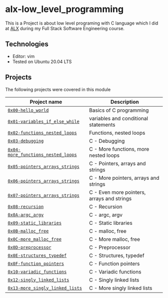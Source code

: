 # alx-low_level_programming
This is a Project is about low level programing with C language which I did at [ALX](https://www.alxafrica.com)  during my Full Stack Software Engineering course.

## Technologies
* Editor: vim
* Tested on Ubuntu 20.04 LTS

## Projects
The following projects were covered in this module

| Project name | Description |
| ------------ | ----------- |
| [`0x00-hello_world`](0x00-hello_world) |Basics of C programming |
| [`0x01-variables_if_else_while`](0x01-variables_if_else_while) | variables and conditional statements |
| [`0x02-functions_nested_loops`](0x02-functions_nested_loops)| Functions, nested loops|
| [`0x03-debugging`](0x03-debugging)| C - Debugging|
| [`0x04-more_functions_nested_loops`](0x04-more_functions_nested_loops)| C - More functions, more nested loops|
| [`0x05-pointers_arrays_strings`](0x05-pointers_arrays_strings)|C - Pointers, arrays and strings|
| [`0x06-pointers_arrays_strings`](0x06-pointers_arrays_strings)|C - More pointers, arrays and strings|
| [`0x07-pointers_arrays_strings`](0x07-pointers_arrays_strings)|C - Even more pointers, arrays and strings|
| [`0x08-recursion`](0x08-recursion)|C - Recursion|
| [`0x0A-argc_argv`](0x0A-argc_argv)|C - argc, argv|
| [`0x09-static_libraries`](0x09-static_libraries)|C - Static libraries|
| [`0x0B-malloc_free`](0x0B-malloc_free)|C - malloc, free|
| [`0x0C-more_malloc_free`](0x0C-more_malloc_free)|C - More malloc, free|
| [`0x0D-preprocessor`](0x0D-preprocessor)|C - Preprocessor|
| [`0x0E-structures_typedef`](0x0E-structures_typedef)|C - Structures, typedef|
| [`0x0F-function_pointers`](0x0F-function_pointers)|C - Function pointers|
| [`0x10-variadic_functions`](0x10-variadic_functions)|C - Variadic functions|
| [`0x12-singly_linked_lists`](0x12-singly_linked_lists)|C - Singly linked lists|
| [`0x13-more_singly_linked_lists`](0x13-more_singly_linked_lists)|C - More singly linked lists|
